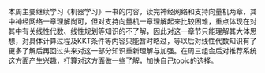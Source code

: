 本周主要继续学习《机器学习》一书的内容，读完神经网络和支持向量机两章，其中神经网络一章理解尚可，但对支持向量机一章理解起来比较困难，重点体现在对其中有关线性代数、线性规划等知识的不了解，因此对这一章节只能理解其大体思想，对具体计算过程及KKT条件等内容只能暂时略过，等以后对线性代数知识有了更多了解后再回过头来对这一部分知识重新理解与加强。在周三组会后对推荐系统这方面产生兴趣，打算对这方面做一些了解，加快自己topic的选择。
